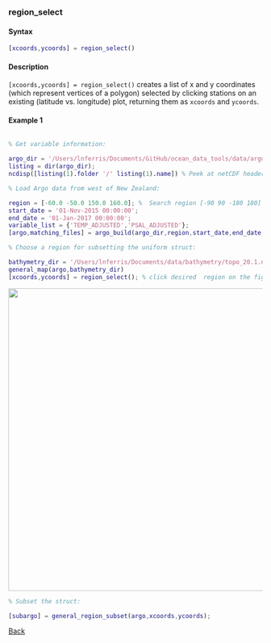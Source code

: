 ### region_select

#### Syntax

```Matlab
[xcoords,ycoords] = region_select()
```
#### Description

``[xcoords,ycoords] = region_select()`` creates a list of x and y coordinates (which represent vertices of a polygon) selected by clicking stations on an existing (latitude vs. longitude) plot, returning them as ``xcoords`` and ``ycoords``.

#### Example 1

```Matlab

% Get variable information:

argo_dir = '/Users/lnferris/Documents/GitHub/ocean_data_tools/data/argo/*profiles*.nc';
listing = dir(argo_dir); 
ncdisp([listing(1).folder '/' listing(1).name]) % Peek at netCDF header info to inform choice of variable_list.

% Load Argo data from west of New Zealand:

region = [-60.0 -50.0 150.0 160.0]; %  Search region [-90 90 -180 180]
start_date = '01-Nov-2015 00:00:00';
end_date = '01-Jan-2017 00:00:00';
variable_list = {'TEMP_ADJUSTED','PSAL_ADJUSTED'};
[argo,matching_files] = argo_build(argo_dir,region,start_date,end_date,variable_list);

% Choose a region for subsetting the uniform struct:

bathymetry_dir = '/Users/lnferris/Documents/data/bathymetry/topo_20.1.nc';
general_map(argo,bathymetry_dir)
[xcoords,ycoords] = region_select(); % click desired  region on the figure

```
<img src="https://user-images.githubusercontent.com/24570061/88415528-a684a000-cdac-11ea-8f79-189818c2351c.png" width="600">

```Matlab
% Subset the struct:

[subargo] = general_region_subset(argo,xcoords,ycoords); 

```


[Back](https://github.com/lnferris/ocean_data_tools#miscellaneous-utilities-1)

